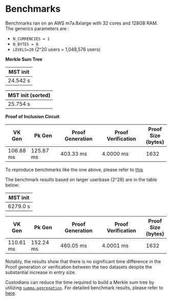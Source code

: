 # Benchmarks

Benchmarks ran on an AWS m7a.8xlarge with 32 cores and 128GB RAM. The generics parameters are :&#x20;

* `N_CURRENCIES = 1`&#x20;
* `N_BYTES = 8`
* `LEVELS=20` (2^20 users = 1,048,576 users)

**Merkle Sum Tree**

| MST init |
| -------- |
| 24.542 s |

| MST init (sorted) |
| ----------------- |
| 25.754 s          |

**Proof of Inclusion Circuit**

<table><thead><tr><th>VK Gen</th><th width="110">Pk Gen</th><th width="161">Proof Generation</th><th width="175">Proof Verification</th><th>Proof Size (bytes)</th></tr></thead><tbody><tr><td>106.88 ms</td><td>125.87 ms</td><td>403.33 ms</td><td>4.0000 ms</td><td>1632</td></tr></tbody></table>

To reproduce benchmarks like the one above, please refer to [this](https://github.com/summa-dev/summa-solvency/blob/master/zk\_prover/benches/full\_solvency\_flow.rs)

The benchmark results based on larger userbase (2^28) are in the table below:

| MST init |
| -------- |
| 6279.0 s |

<table><thead><tr><th>VK Gen</th><th width="110">Pk Gen</th><th width="161">Proof Generation</th><th width="175">Proof Verification</th><th>Proof Size (bytes)</th></tr></thead><tbody><tr><td>110.61 ms</td><td>152.24 ms</td><td>460.05 ms</td><td>4.0001 ms</td><td>1632</td></tr></tbody></table>

Notably, the results show that there is no significant time difference in the Proof generation or verification between the two datasets despite the substantial increase in entry size.

Custodians can reduce the time required to build a Merkle sum tree by utilizing [`summa-aggregation`](../summa-aggregation/). For detailed benchmark results, please refer to [here](../summa-aggregation/benchmarks.md).
